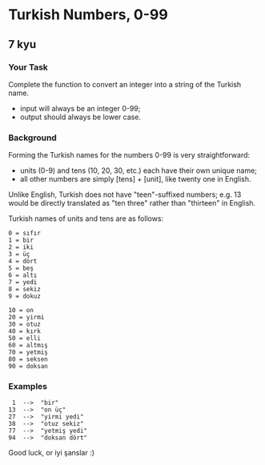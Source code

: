 # Turkish Numbers, 0-99
## 7 kyu

### Your Task

Complete the function to convert an integer into a string of the Turkish name.
- input will always be an integer 0-99;
- output should always be lower case.

### Background

Forming the Turkish names for the numbers 0-99 is very straightforward:
- units (0-9) and tens (10, 20, 30, etc.) each have their own unique name;
- all other numbers are simply [tens] + [unit], like twenty one in English.

Unlike English, Turkish does not have "teen"-suffixed numbers; e.g. 13 would be directly translated as "ten three" rather than "thirteen" in English.

Turkish names of units and tens are as follows:
```
0 = sıfır
1 = bir
2 = iki
3 = üç
4 = dört
5 = beş
6 = altı
7 = yedi
8 = sekiz
9 = dokuz

10 = on
20 = yirmi
30 = otuz
40 = kırk
50 = elli
60 = altmış
70 = yetmiş
80 = seksen
90 = doksan
```

### Examples
```
 1  -->  "bir"
13  -->  "on üç"
27  -->  "yirmi yedi"
38  -->  "otuz sekiz"
77  -->  "yetmiş yedi"
94  -->  "doksan dört"
```
Good luck, or iyi şanslar :)
